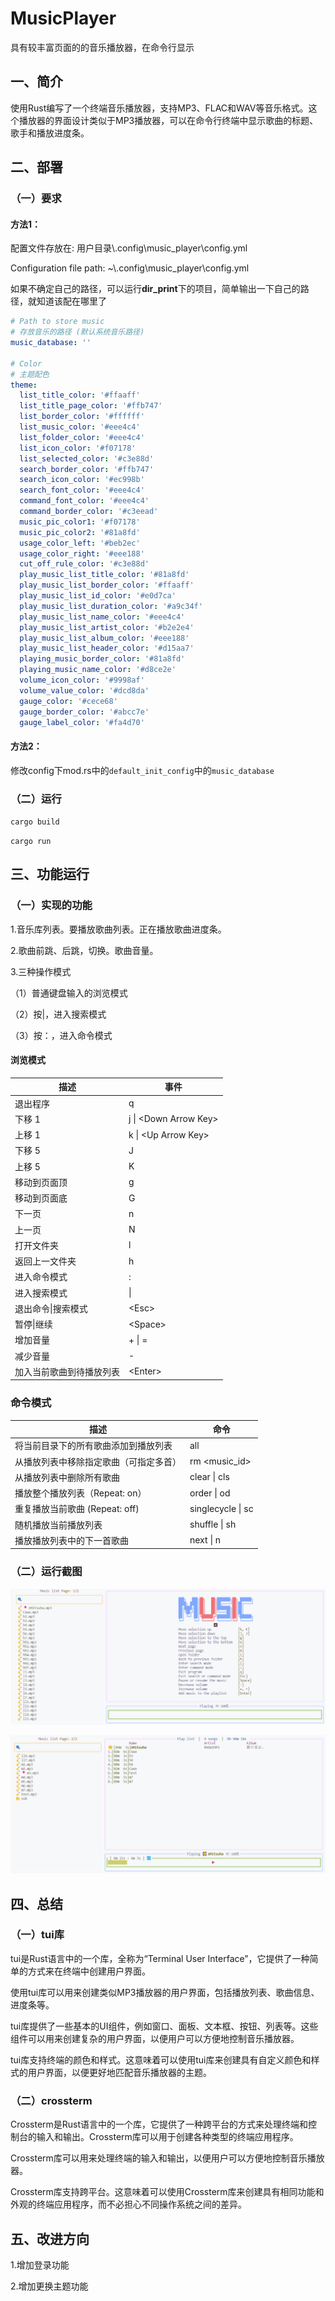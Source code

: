 # MusicPlayer

具有较丰富页面的的音乐播放器，在命令行显示

## 一、简介

使用Rust编写了一个终端音乐播放器，支持MP3、FLAC和WAV等音乐格式。这个播放器的界面设计类似于MP3播放器，可以在命令行终端中显示歌曲的标题、歌手和播放进度条。

## 二、部署

### （一）要求

#### 方法1：

配置文件存放在: 用户目录\\.config\music_player\config.yml

Configuration file path: ~\\.config\music_player\config.yml

如果不确定自己的路径，可以运行**dir_print**下的项目，简单输出一下自己的路径，就知道该配在哪里了

```yml
# Path to store music
# 存放音乐的路径 (默认系统音乐路径)
music_database: ''

# Color
# 主题配色
theme:
  list_title_color: '#ffaaff'
  list_title_page_color: '#ffb747'
  list_border_color: '#ffffff'
  list_music_color: '#eee4c4'
  list_folder_color: '#eee4c4'
  list_icon_color: '#f07178'
  list_selected_color: '#c3e88d'
  search_border_color: '#ffb747'
  search_icon_color: '#ec998b'
  search_font_color: '#eee4c4'
  command_font_color: '#eee4c4'
  command_border_color: '#c3eead'
  music_pic_color1: '#f07178'
  music_pic_color2: '#81a8fd'
  usage_color_left: '#beb2ec'
  usage_color_right: '#eee188'
  cut_off_rule_color: '#c3e88d'
  play_music_list_title_color: '#81a8fd'
  play_music_list_border_color: '#ffaaff'
  play_music_list_id_color: '#e0d7ca'
  play_music_list_duration_color: '#a9c34f'
  play_music_list_name_color: '#eee4c4'
  play_music_list_artist_color: '#b2e2e4'
  play_music_list_album_color: '#eee188'
  play_music_list_header_color: '#d15aa7'
  playing_music_border_color: '#81a8fd'
  playing_music_name_color: '#d8ce2e'
  volume_icon_color: '#9998af'
  volume_value_color: '#dcd8da'
  gauge_color: '#cece68'
  gauge_border_color: '#abcc7e'
  gauge_label_color: '#fa4d70'
```

#### 方法2：

修改config下mod.rs中的``default_init_config``中的``music_database``

### （二）运行

``
cargo build
``

``
cargo run
``

## 三、功能运行

### （一）实现的功能

1.音乐库列表。要播放歌曲列表。正在播放歌曲进度条。

2.歌曲前跳、后跳，切换。歌曲音量。

3.三种操作模式

（1）普通键盘输入的浏览模式

（2）按|，进入搜索模式

（3）按：，进入命令模式

#### 浏览模式

| 描述                     | 事件                  |
| ------------------------ | ---------------------- |
| 退出程序                 | q                      |
| 下移 1                   | j \| \<Down Arrow Key> |
| 上移 1                   | k \| \<Up Arrow Key>   |
| 下移 5                   | J                      |
| 上移 5                   | K                      |
| 移动到页面顶             | g                      |
| 移动到页面底             | G                      |
| 下一页                   | n                      |
| 上一页                   | N                      |
| 打开文件夹               | l                      |
| 返回上一文件夹           | h                      |
| 进入命令模式             | :                      |
| 进入搜索模式             | \|                     |
| 退出命令\|搜索模式       | \<Esc>                 |
| 暂停\|继续               | \<Space>               |
| 增加音量                 | + \| =                 |
| 减少音量                 | -                      |
| 加入当前歌曲到待播放列表 | \<Enter>               |

### 命令模式

| 描述                                  | 命令           |
| ------------------------------------- | ----------------- |
| 将当前目录下的所有歌曲添加到播放列表   | all               |
| 从播放列表中移除指定歌曲（可指定多首） | rm \<music_id>    |
| 从播放列表中删除所有歌曲               | clear \| cls      |
| 播放整个播放列表（Repeat: on）        | order \| od       |
| 重复播放当前歌曲 (Repeat: off)        | singlecycle \| sc |
| 随机播放当前播放列表                  | shuffle \| sh     |
| 播放播放列表中的下一首歌曲            | next \| n         |

### （二）运行截图

![运行](./screenshot/11.png)

![播放](./screenshot/22.png)

## 四、总结

### （一）tui库

tui是Rust语言中的一个库，全称为“Terminal User Interface”，它提供了一种简单的方式来在终端中创建用户界面。


使用tui库可以用来创建类似MP3播放器的用户界面，包括播放列表、歌曲信息、进度条等。

tui库提供了一些基本的UI组件，例如窗口、面板、文本框、按钮、列表等。这些组件可以用来创建复杂的用户界面，以便用户可以方便地控制音乐播放器。

tui库支持终端的颜色和样式。这意味着可以使用tui库来创建具有自定义颜色和样式的用户界面，以便更好地匹配音乐播放器的主题。

### （二）crossterm

Crossterm是Rust语言中的一个库，它提供了一种跨平台的方式来处理终端和控制台的输入和输出。Crossterm库可以用于创建各种类型的终端应用程序。

Crossterm库可以用来处理终端的输入和输出，以便用户可以方便地控制音乐播放器。

Crossterm库支持跨平台。这意味着可以使用Crossterm库来创建具有相同功能和外观的终端应用程序，而不必担心不同操作系统之间的差异。

## 五、改进方向

1.增加登录功能

2.增加更换主题功能
